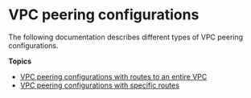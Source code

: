 # VPC peering configurations<a name="peering-configurations"></a>

The following documentation describes different types of VPC peering configurations\.

**Topics**
+ [VPC peering configurations with routes to an entire VPC](peering-configurations-full-access.md)
+ [VPC peering configurations with specific routes](peering-configurations-partial-access.md)
